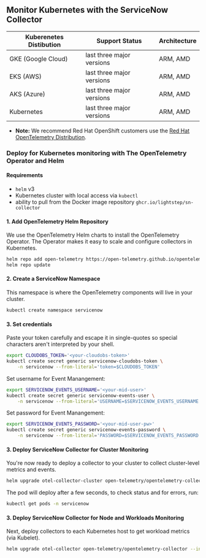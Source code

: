 ## Monitor Kubernetes with the ServiceNow Collector

| Kuberenetes Distibution                        | Support Status            | Architecture |
| ---------------------------------------------- | ------------------------- | ------------ |
| GKE (Google Cloud)                             | last three major versions | ARM, AMD     |
| EKS (AWS)                                      | last three major versions | ARM, AMD     |
| AKS (Azure)                                    | last three major versions | ARM, AMD     |
| Kubernetes                                     | last three major versions | ARM, AMD     |

* **Note:** We recommend Red Hat OpenShift customers use the [Red Hat OpenTelemetry Distribution](https://docs.openshift.com/container-platform/4.15/otel/otel-installing.html).

### Deploy for Kubernetes monitoring with The OpenTelemetry Operator and Helm

#### Requirements

* `helm` v3
* Kubernetes cluster with local access via `kubectl`
* ability to pull from the Docker image repository `ghcr.io/lightstep/sn-collector`

#### 1. Add OpenTelemetry Helm Repository

We use the OpenTelemetry Helm charts to install the OpenTelemetry Operator. The Operator makes it easy to scale and configure collectors in Kubernetes.

```sh
helm repo add open-telemetry https://open-telemetry.github.io/opentelemetry-helm-charts
helm repo update
```

#### 2. Create a ServiceNow Namespace

This namespace is where the OpenTelemetry components will live in your cluster.

```sh
kubectl create namespace servicenow
```

#### 3. Set credentials

Paste your token carefully and escape it in single-quotes so special characters aren't interpreted by your shell.

```sh
export CLOUDOBS_TOKEN='<your-cloudobs-token>'
kubectl create secret generic servicenow-cloudobs-token \
    -n servicenow --from-literal='token=$CLOUDOBS_TOKEN'
```

Set username for Event Manangement:
```sh
export SERVICENOW_EVENTS_USERNAME='<your-mid-user>'
kubectl create secret generic servicenow-events-user \
    -n servicenow --from-literal='USERNAME=$SERVICENOW_EVENTS_USERNAME'
```

Set password for Event Manangement:
```sh
export SERVICENOW_EVENTS_PASSWORD='<your-mid-user-pw>'
kubectl create secret generic servicenow-events-password \
    -n servicenow --from-literal='PASSWORD=$SERVICENOW_EVENTS_PASSWORD'
```

#### 3. Deploy ServiceNow Collector for Cluster Monitoring

You're now ready to deploy a collector to your cluster to collect cluster-level metrics and events.

```sh
helm upgrade otel-collector-cluster open-telemetry/opentelemetry-collector --install --namespace servicenow --values https://raw.githubusercontent.com/lightstep/sn-collector/main/collector/config-k8s/values-cluster.yaml
```

The pod will deploy after a few seconds, to check status and for errors, run:

```sh
kubectl get pods -n servicenow
```

#### 3. Deploy ServiceNow Collector for Node and Workloads Monitoring

Next, deploy collectors to each Kubernetes host to get workload metrics (via Kubelet).

```sh
helm upgrade otel-collector open-telemetry/opentelemetry-collector --install --namespace servicenow --values https://raw.githubusercontent.com/lightstep/sn-collector/main/collector/config-k8s/values-node.yaml
```
